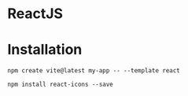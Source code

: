 # ReactJS

# Installation 

```
npm create vite@latest my-app -- --template react
```
```
npm install react-icons --save
```